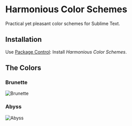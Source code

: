 # Harmonious Color Schemes

Practical yet pleasant color schemes for Sublime Text.

## Installation

Use [Package Control](https://sublime.wbond.net): Install _Harmonious Color Schemes_.

## The Colors

### Brunette

![Brunette](http://oferei.github.io/sublime-colors/Brunette.png)

### Abyss

![Abyss](http://oferei.github.io/sublime-colors/Abyss.png)
